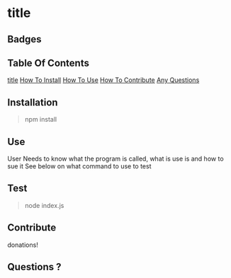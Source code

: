 
# **title**

## Badges

## Table Of Contents
[title](#Title)
[How To Install](#Installation)
[How To Use](#Use)
[How To Contribute](#Contribute)
[Any Questions](#Questions)

## Installation
  > npm install

## Use
  User Needs to know what the program is called, what is use is and how to sue it
  See below on what command to use to test
  

## Test
> node index.js
## Contribute
  donations!

## Questions ?

  
